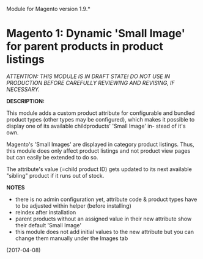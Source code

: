 Module for Magento version 1.9.*

# Magento 1: Dynamic 'Small Image' for parent products in product listings

*ATTENTION: THIS MODULE IS IN DRAFT STATE!
DO NOT USE IN PRODUCTION BEFORE CAREFULLY REVIEWING AND REVISING, IF NECESSARY.*

**DESCRIPTION:**

This module adds a custom product attribute for 
configurable and bundled product types (other types
may be configured), which makes it possible to display
one of its available childproducts' 'Small Image' in-
stead of it's own.

Magento's 'Small Images' are displayed in category
product listings. Thus, this module does only affect
product listings and not product view pages but can
easily be extended to do so.

The attribute's value (=child product ID) gets
updated to its next available "sibling" product if
it runs out of stock.

**NOTES**

- there is no admin configuration yet, attribute code & product types have to be adjusted within helper (before installing)
- reindex after installation
- parent products without an assigned value in their new attribute show their default 'Small Image'
- this module does not add initial values to the new attribute but you can change them manually under the Images tab


(2017-04-08)
